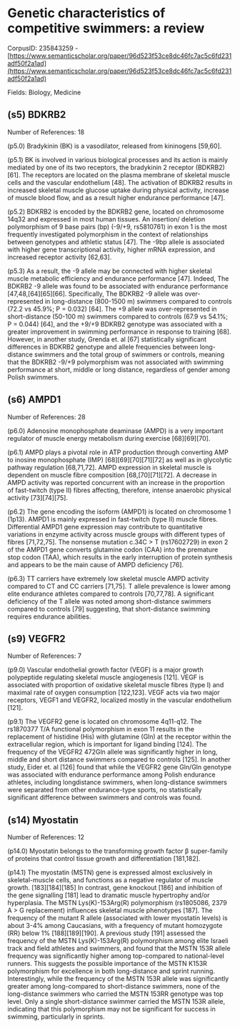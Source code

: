 # Genetic characteristics of competitive swimmers: a review

CorpusID: 235843259 - [https://www.semanticscholar.org/paper/96d523f53ce8dc46fc7ac5c6fd231adf50f2a1ad](https://www.semanticscholar.org/paper/96d523f53ce8dc46fc7ac5c6fd231adf50f2a1ad)

Fields: Biology, Medicine

## (s5) BDKRB2
Number of References: 18

(p5.0) Bradykinin (BK) is a vasodilator, released from kininogens [59,60].

(p5.1) BK is involved in various biological processes and its action is mainly mediated by one of its two receptors, the bradykinin 2 receptor (BDKRB2) [61]. The receptors are located on the plasma membrane of skeletal muscle cells and the vascular endothelium [48]. The activation of BDKRB2 results in increased skeletal muscle glucose uptake during physical activity, increase of muscle blood flow, and as a result higher endurance performance [47].

(p5.2) BDKRB2 is encoded by the BDKRB2 gene, located on chromosome 14q32 and expressed in most human tissues. An insertion/ deletion polymorphism of 9 base pairs (bp) (-9/+9, rs5810761) in exon 1 is the most frequently investigated polymorphism in the context of relationships between genotypes and athletic status [47]. The -9bp allele is associated with higher gene transcriptional activity, higher mRNA expression, and increased receptor activity [62,63].

(p5.3) As a result, the -9 allele may be connected with higher skeletal muscle metabolic efficiency and endurance performance [47]. Indeed, The BDKRB2 -9 allele was found to be associated with endurance performance [47,48,[64][65][66]. Specifically, The BDKRB2 -9 allele was over-represented in long-distance (800-1500 m) swimmers compared to controls (72.2 vs 45.9%; P = 0.032) [64]. The +9 allele was over-represented in short-distance (50-100 m) swimmers compared to controls (67.9 vs 54.1%; P = 0.044) [64], and the +9/+9 BDKRB2 genotype was associated with a greater improvement in swimming performance in response to training [68]. However, in another study, Grenda et. al [67] statistically significant differences in BDKRB2 genotype and allele frequencies between long-distance swimmers and the total group of swimmers or controls, meaning that the BDKRB2 -9/+9 polymorphism was not associated with swimming performance at short, middle or long distance, regardless of gender among Polish swimmers.
## (s6) AMPD1
Number of References: 28

(p6.0) Adenosine monophosphate deaminase (AMPD) is a very important regulator of muscle energy metabolism during exercise [68][69][70].

(p6.1) AMPD plays a pivotal role in ATP production through converting AMP to inosine monophosphate (IMP) [68][69][70][71][72] as well as in glycolytic pathway regulation [68,71,72]. AMPD expression in skeletal muscle is dependent on muscle fibre composition [68,[70][71][72]. A decrease in AMPD activity was reported concurrent with an increase in the proportion of fast-twitch (type II) fibres affecting, therefore, intense anaerobic physical activity [73][74][75].

(p6.2) The gene encoding the isoform (AMPD1) is located on chromosome 1 (1p13). AMPD1 is mainly expressed in fast-twitch (type II) muscle fibres. Differential AMPD1 gene expression may contribute to quantitative variations in enzyme activity across muscle groups with different types of fibres [71,72,75]. The nonsense mutation c.34C > T (rs17602729) in exon 2 of the AMPD1 gene converts glutamine codon (CAA) into the premature stop codon (TAA), which results in the early interruption of protein synthesis and appears to be the main cause of AMPD deficiency [76].

(p6.3) TT carriers have extremely low skeletal muscle AMPD activity compared to CT and CC carriers [71,75]. T allele prevalence is lower among elite endurance athletes compared to controls [70,77,78]. A significant deficiency of the T allele was noted among short-distance swimmers compared to controls [79] suggesting, that short-distance swimming requires endurance abilities.
## (s9) VEGFR2
Number of References: 7

(p9.0) Vascular endothelial growth factor (VEGF) is a major growth polypeptide regulating skeletal muscle angiogenesis [121]. VEGF is associated with proportion of oxidative skeletal muscle fibres (type I) and maximal rate of oxygen consumption [122,123]. VEGF acts via two major receptors, VEGF1 and VEGFR2, localized mostly in the vascular endothelium [121].

(p9.1) The VEGFR2 gene is located on chromosome 4q11-q12. The rs1870377 T/A functional polymorphism in exon 11 results in the replacement of histidine (His) with glutamine (Gln) at the receptor within the extracellular region, which is important for ligand binding [124]. The frequency of the VEGFR2 472Gln allele was significantly higher in long, middle and short distance swimmers compared to controls [125]. In another study, Eider et. al [126] found that while the VEGFR2 gene Gln/Gln genotype was associated with endurance performance among Polish endurance athletes, including longdistance swimmers, when long-distance swimmers were separated from other endurance-type sports, no statistically significant difference between swimmers and controls was found.
## (s14) Myostatin
Number of References: 12

(p14.0) Myostatin belongs to the transforming growth factor β super-family of proteins that control tissue growth and differentiation [181,182].

(p14.1) The myostatin (MSTN) gene is expressed almost exclusively in skeletal-muscle cells, and functions as a negative regulator of muscle growth. [183][184][185] In contrast, gene knockout [186] and inhibition of the gene signalling [181] lead to dramatic muscle hypertrophy and/or hyperplasia. The MSTN Lys(K)-153Arg(R) polymorphism (rs1805086, 2379 A > G replacement) influences skeletal muscle phenotypes [187]. The frequency of the mutant R allele (associated with lower myostatin levels) is about 3-4% among Caucasians, with a frequency of mutant homozygote (RR) below 1% [188][189][190]. A previous study [191] assessed the frequency of the MSTN Lys(K)-153Arg(R) polymorphism among elite Israeli track and field athletes and swimmers, and found that the MSTN 153R allele frequency was significantly higher among top-compared to national-level runners. This suggests the possible importance of the MSTN K153R polymorphism for excellence in both long-distance and sprint running. Interestingly, while the frequency of the MSTN 153R allele was significantly greater among long-compared to short-distance swimmers, none of the long-distance swimmers who carried the MSTN 153RR genotype was top level. Only a single short-distance swimmer carried the MSTN 153R allele, indicating that this polymorphism may not be significant for success in swimming, particularly in sprints.
